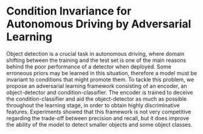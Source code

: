 # Condition Invariance for Autonomous Driving by Adversarial Learning

Object detection is a crucial task in autonomous driving, where domain shifting between the training and the test set is one of the main reasons behind the poor performance of a detector when deployed. Some erroneous priors may be learned in this situation, therefore a model must be invariant to conditions that might promote them. To tackle this problem, we propose an adversarial learning framework consisting of an encoder, an object-detector and condition-classifier. The encoder is trained to deceive the condition-classifier and aid the object-detector as much as possible throughout the learning stage, in order to obtain highly discriminative features. Experiments showed that this framework is not very competitive regarding the trade-off between precision and recall, but it does improve the ability of the model to detect smaller objects and some object classes.
